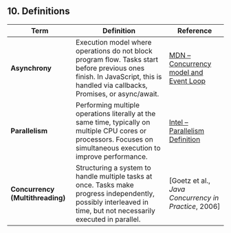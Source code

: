 ## 10. Definitions

| **Term** | **Definition** | **Reference** |
|-----------|----------------|----------------|
| **Asynchrony** | Execution model where operations do not block program flow. Tasks start before previous ones finish. In JavaScript, this is handled via callbacks, Promises, or async/await. | [MDN – Concurrency model and Event Loop](https://developer.mozilla.org/en-US/docs/Web/JavaScript/EventLoop) |
| **Parallelism** | Performing multiple operations literally at the same time, typically on multiple CPU cores or processors. Focuses on simultaneous execution to improve performance. | [Intel – Parallelism Definition](https://www.intel.com/content/www/us/en/developer/tools/oneapi/parallel-programming.html) |
| **Concurrency (Multithreading)** | Structuring a system to handle multiple tasks at once. Tasks make progress independently, possibly interleaved in time, but not necessarily executed in parallel. | [Goetz et al., *Java Concurrency in Practice*, 2006] |
